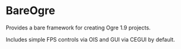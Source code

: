 BareOgre
==========

Provides a bare framework for creating Ogre 1.9 projects.

Includes simple FPS controls via OIS and GUI via CEGUI by default.
